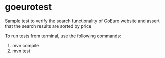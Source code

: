 # goeurotest
Sample test to verify the search functionality of GoEuro website and assert that the search results are sorted by price

To run tests from terminal, use the following commands:

1. mvn compile
2. mvn test